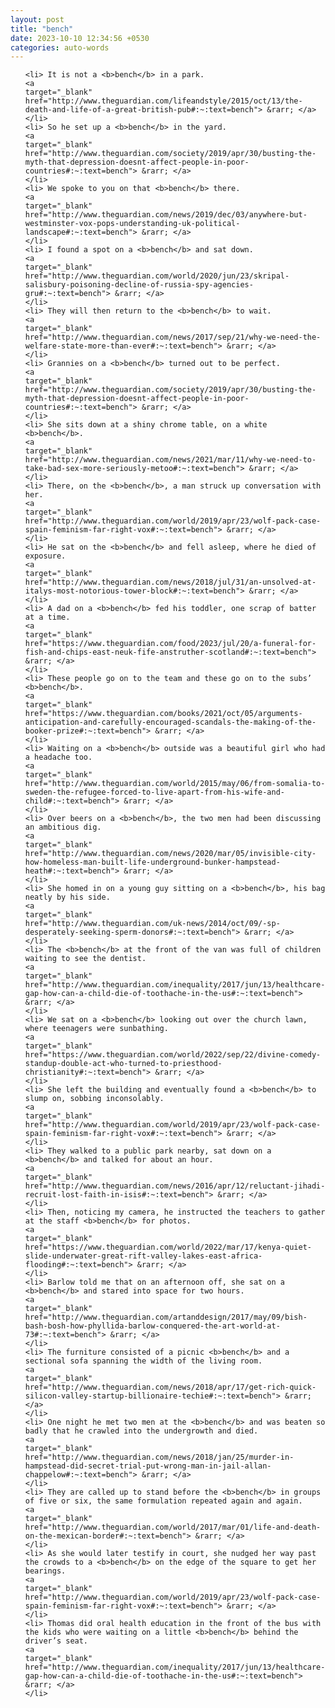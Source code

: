```yaml
---
layout: post
title: "bench"
date: 2023-10-10 12:34:56 +0530
categories: auto-words
---
```

<ol>

    <li> It is not a <b>bench</b> in a park.
    <a 
    target="_blank" 
    href="http://www.theguardian.com/lifeandstyle/2015/oct/13/the-death-and-life-of-a-great-british-pub#:~:text=bench"> &rarr; </a>
    </li>
    <li> So he set up a <b>bench</b> in the yard.
    <a 
    target="_blank" 
    href="http://www.theguardian.com/society/2019/apr/30/busting-the-myth-that-depression-doesnt-affect-people-in-poor-countries#:~:text=bench"> &rarr; </a>
    </li>
    <li> We spoke to you on that <b>bench</b> there.
    <a 
    target="_blank" 
    href="http://www.theguardian.com/news/2019/dec/03/anywhere-but-westminster-vox-pops-understanding-uk-political-landscape#:~:text=bench"> &rarr; </a>
    </li>
    <li> I found a spot on a <b>bench</b> and sat down.
    <a 
    target="_blank" 
    href="http://www.theguardian.com/world/2020/jun/23/skripal-salisbury-poisoning-decline-of-russia-spy-agencies-gru#:~:text=bench"> &rarr; </a>
    </li>
    <li> They will then return to the <b>bench</b> to wait.
    <a 
    target="_blank" 
    href="http://www.theguardian.com/news/2017/sep/21/why-we-need-the-welfare-state-more-than-ever#:~:text=bench"> &rarr; </a>
    </li>
    <li> Grannies on a <b>bench</b> turned out to be perfect.
    <a 
    target="_blank" 
    href="http://www.theguardian.com/society/2019/apr/30/busting-the-myth-that-depression-doesnt-affect-people-in-poor-countries#:~:text=bench"> &rarr; </a>
    </li>
    <li> She sits down at a shiny chrome table, on a white <b>bench</b>.
    <a 
    target="_blank" 
    href="http://www.theguardian.com/news/2021/mar/11/why-we-need-to-take-bad-sex-more-seriously-metoo#:~:text=bench"> &rarr; </a>
    </li>
    <li> There, on the <b>bench</b>, a man struck up conversation with her.
    <a 
    target="_blank" 
    href="http://www.theguardian.com/world/2019/apr/23/wolf-pack-case-spain-feminism-far-right-vox#:~:text=bench"> &rarr; </a>
    </li>
    <li> He sat on the <b>bench</b> and fell asleep, where he died of exposure.
    <a 
    target="_blank" 
    href="http://www.theguardian.com/news/2018/jul/31/an-unsolved-at-italys-most-notorious-tower-block#:~:text=bench"> &rarr; </a>
    </li>
    <li> A dad on a <b>bench</b> fed his toddler, one scrap of batter at a time.
    <a 
    target="_blank" 
    href="https://www.theguardian.com/food/2023/jul/20/a-funeral-for-fish-and-chips-east-neuk-fife-anstruther-scotland#:~:text=bench"> &rarr; </a>
    </li>
    <li> These people go on to the team and these go on to the subs’ <b>bench</b>.
    <a 
    target="_blank" 
    href="https://www.theguardian.com/books/2021/oct/05/arguments-anticipation-and-carefully-encouraged-scandals-the-making-of-the-booker-prize#:~:text=bench"> &rarr; </a>
    </li>
    <li> Waiting on a <b>bench</b> outside was a beautiful girl who had a headache too.
    <a 
    target="_blank" 
    href="http://www.theguardian.com/world/2015/may/06/from-somalia-to-sweden-the-refugee-forced-to-live-apart-from-his-wife-and-child#:~:text=bench"> &rarr; </a>
    </li>
    <li> Over beers on a <b>bench</b>, the two men had been discussing an ambitious dig.
    <a 
    target="_blank" 
    href="http://www.theguardian.com/news/2020/mar/05/invisible-city-how-homeless-man-built-life-underground-bunker-hampstead-heath#:~:text=bench"> &rarr; </a>
    </li>
    <li> She homed in on a young guy sitting on a <b>bench</b>, his bag neatly by his side.
    <a 
    target="_blank" 
    href="http://www.theguardian.com/uk-news/2014/oct/09/-sp-desperately-seeking-sperm-donors#:~:text=bench"> &rarr; </a>
    </li>
    <li> The <b>bench</b> at the front of the van was full of children waiting to see the dentist.
    <a 
    target="_blank" 
    href="http://www.theguardian.com/inequality/2017/jun/13/healthcare-gap-how-can-a-child-die-of-toothache-in-the-us#:~:text=bench"> &rarr; </a>
    </li>
    <li> We sat on a <b>bench</b> looking out over the church lawn, where teenagers were sunbathing.
    <a 
    target="_blank" 
    href="https://www.theguardian.com/world/2022/sep/22/divine-comedy-standup-double-act-who-turned-to-priesthood-christianity#:~:text=bench"> &rarr; </a>
    </li>
    <li> She left the building and eventually found a <b>bench</b> to slump on, sobbing inconsolably.
    <a 
    target="_blank" 
    href="http://www.theguardian.com/world/2019/apr/23/wolf-pack-case-spain-feminism-far-right-vox#:~:text=bench"> &rarr; </a>
    </li>
    <li> They walked to a public park nearby, sat down on a <b>bench</b> and talked for about an hour.
    <a 
    target="_blank" 
    href="http://www.theguardian.com/news/2016/apr/12/reluctant-jihadi-recruit-lost-faith-in-isis#:~:text=bench"> &rarr; </a>
    </li>
    <li> Then, noticing my camera, he instructed the teachers to gather at the staff <b>bench</b> for photos.
    <a 
    target="_blank" 
    href="https://www.theguardian.com/world/2022/mar/17/kenya-quiet-slide-underwater-great-rift-valley-lakes-east-africa-flooding#:~:text=bench"> &rarr; </a>
    </li>
    <li> Barlow told me that on an afternoon off, she sat on a <b>bench</b> and stared into space for two hours.
    <a 
    target="_blank" 
    href="http://www.theguardian.com/artanddesign/2017/may/09/bish-bash-bosh-how-phyllida-barlow-conquered-the-art-world-at-73#:~:text=bench"> &rarr; </a>
    </li>
    <li> The furniture consisted of a picnic <b>bench</b> and a sectional sofa spanning the width of the living room.
    <a 
    target="_blank" 
    href="http://www.theguardian.com/news/2018/apr/17/get-rich-quick-silicon-valley-startup-billionaire-techie#:~:text=bench"> &rarr; </a>
    </li>
    <li> One night he met two men at the <b>bench</b> and was beaten so badly that he crawled into the undergrowth and died.
    <a 
    target="_blank" 
    href="http://www.theguardian.com/news/2018/jan/25/murder-in-hampstead-did-secret-trial-put-wrong-man-in-jail-allan-chappelow#:~:text=bench"> &rarr; </a>
    </li>
    <li> They are called up to stand before the <b>bench</b> in groups of five or six, the same formulation repeated again and again.
    <a 
    target="_blank" 
    href="http://www.theguardian.com/world/2017/mar/01/life-and-death-on-the-mexican-border#:~:text=bench"> &rarr; </a>
    </li>
    <li> As she would later testify in court, she nudged her way past the crowds to a <b>bench</b> on the edge of the square to get her bearings.
    <a 
    target="_blank" 
    href="http://www.theguardian.com/world/2019/apr/23/wolf-pack-case-spain-feminism-far-right-vox#:~:text=bench"> &rarr; </a>
    </li>
    <li> Thomas did oral health education in the front of the bus with the kids who were waiting on a little <b>bench</b> behind the driver’s seat.
    <a 
    target="_blank" 
    href="http://www.theguardian.com/inequality/2017/jun/13/healthcare-gap-how-can-a-child-die-of-toothache-in-the-us#:~:text=bench"> &rarr; </a>
    </li>